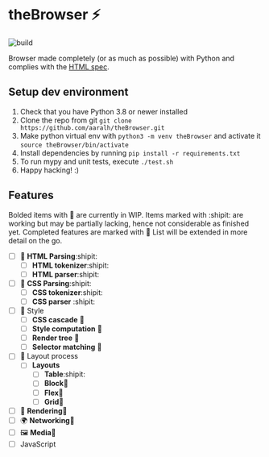 # theBrowser :zap:

![build](https://github.com/aaralh/theBrowser/workflows/CI-Build/badge.svg)


Browser made completely (or as much as possible) with Python and complies with the [HTML spec](https://html.spec.whatwg.org).

## Setup dev environment

1. Check that you have Python 3.8 or newer installed
2. Clone the repo from git ```git clone https://github.com/aaralh/theBrowser.git```
3. Make python virtual env with ```python3 -m venv theBrowser``` and activate it ```source theBrowser/bin/activate```
4. Install dependencies by running ```pip install -r requirements.txt```
5. To run mypy and unit tests, execute ```./test.sh```
6. Happy hacking! :)

## Features

Bolded items with :construction: are currently in WIP. Items marked with :shipit: are working but may be partially lacking, hence not considerable as finished yet. Completed features are marked with :rocket: List will be extended in more detail on the go.

- [ ] 📝 **HTML Parsing**:shipit:
    - [ ] **HTML tokenizer**:shipit:
    - [ ] **HTML parser**:shipit:
- [ ] 📝 **CSS Parsing**:shipit:
    - [ ] **CSS tokenizer**:shipit:
    - [ ] **CSS parser** :shipit:
- [ ] 📐 Style
    - [ ] **CSS cascade** :construction:
    - [ ] **Style computation** :construction:
    - [ ] **Render tree** :construction:
    - [ ] **Selector matching** :construction:
- [ ] 🎴 Layout process
    - [ ] **Layouts** 
      - [ ] **Table**:shipit:
      - [ ] **Block**:construction:
      - [ ] **Flex**:construction:
      - [ ] **Grid**:construction:
- [ ] 🎨 **Rendering**:construction:
- [ ] 🌍 **Networking**:construction:
- [ ] 🖼️ **Media**:construction:
- [ ] JavaScript
